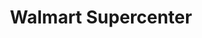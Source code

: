 ---
title: "Walmart Supercenter"
url: /fort-wayne/walmart-supercenter-coldwater-road/
shop: Supermarkt
---